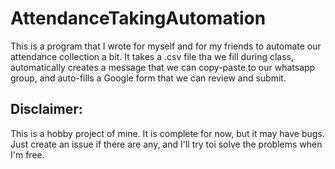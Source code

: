 # AttendanceTakingAutomation

This is a program that I wrote for myself and for my friends to automate our attendance collection a bit. It takes a .csv file tha we fill during class, automatically creates a message that we can copy-paste to our whatsapp group, and auto-fills a Google form that we can review and submit.

## Disclaimer:

This is a hobby project of mine. It is complete for now, but it may have bugs. Just create an issue if there are any, and I'll try toi solve the problems when I'm free.
